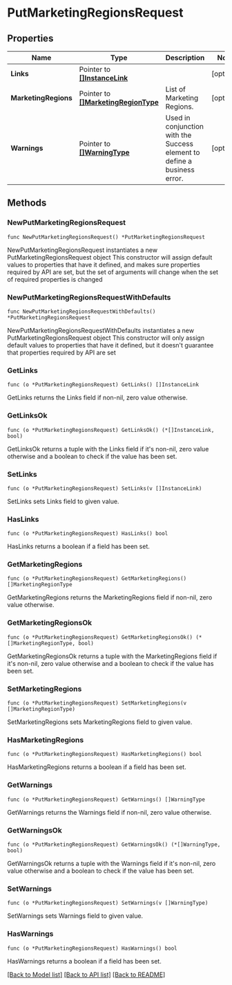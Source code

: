 # PutMarketingRegionsRequest

## Properties

Name | Type | Description | Notes
------------ | ------------- | ------------- | -------------
**Links** | Pointer to [**[]InstanceLink**](InstanceLink.md) |  | [optional] 
**MarketingRegions** | Pointer to [**[]MarketingRegionType**](MarketingRegionType.md) | List of Marketing Regions. | [optional] 
**Warnings** | Pointer to [**[]WarningType**](WarningType.md) | Used in conjunction with the Success element to define a business error. | [optional] 

## Methods

### NewPutMarketingRegionsRequest

`func NewPutMarketingRegionsRequest() *PutMarketingRegionsRequest`

NewPutMarketingRegionsRequest instantiates a new PutMarketingRegionsRequest object
This constructor will assign default values to properties that have it defined,
and makes sure properties required by API are set, but the set of arguments
will change when the set of required properties is changed

### NewPutMarketingRegionsRequestWithDefaults

`func NewPutMarketingRegionsRequestWithDefaults() *PutMarketingRegionsRequest`

NewPutMarketingRegionsRequestWithDefaults instantiates a new PutMarketingRegionsRequest object
This constructor will only assign default values to properties that have it defined,
but it doesn't guarantee that properties required by API are set

### GetLinks

`func (o *PutMarketingRegionsRequest) GetLinks() []InstanceLink`

GetLinks returns the Links field if non-nil, zero value otherwise.

### GetLinksOk

`func (o *PutMarketingRegionsRequest) GetLinksOk() (*[]InstanceLink, bool)`

GetLinksOk returns a tuple with the Links field if it's non-nil, zero value otherwise
and a boolean to check if the value has been set.

### SetLinks

`func (o *PutMarketingRegionsRequest) SetLinks(v []InstanceLink)`

SetLinks sets Links field to given value.

### HasLinks

`func (o *PutMarketingRegionsRequest) HasLinks() bool`

HasLinks returns a boolean if a field has been set.

### GetMarketingRegions

`func (o *PutMarketingRegionsRequest) GetMarketingRegions() []MarketingRegionType`

GetMarketingRegions returns the MarketingRegions field if non-nil, zero value otherwise.

### GetMarketingRegionsOk

`func (o *PutMarketingRegionsRequest) GetMarketingRegionsOk() (*[]MarketingRegionType, bool)`

GetMarketingRegionsOk returns a tuple with the MarketingRegions field if it's non-nil, zero value otherwise
and a boolean to check if the value has been set.

### SetMarketingRegions

`func (o *PutMarketingRegionsRequest) SetMarketingRegions(v []MarketingRegionType)`

SetMarketingRegions sets MarketingRegions field to given value.

### HasMarketingRegions

`func (o *PutMarketingRegionsRequest) HasMarketingRegions() bool`

HasMarketingRegions returns a boolean if a field has been set.

### GetWarnings

`func (o *PutMarketingRegionsRequest) GetWarnings() []WarningType`

GetWarnings returns the Warnings field if non-nil, zero value otherwise.

### GetWarningsOk

`func (o *PutMarketingRegionsRequest) GetWarningsOk() (*[]WarningType, bool)`

GetWarningsOk returns a tuple with the Warnings field if it's non-nil, zero value otherwise
and a boolean to check if the value has been set.

### SetWarnings

`func (o *PutMarketingRegionsRequest) SetWarnings(v []WarningType)`

SetWarnings sets Warnings field to given value.

### HasWarnings

`func (o *PutMarketingRegionsRequest) HasWarnings() bool`

HasWarnings returns a boolean if a field has been set.


[[Back to Model list]](../README.md#documentation-for-models) [[Back to API list]](../README.md#documentation-for-api-endpoints) [[Back to README]](../README.md)


